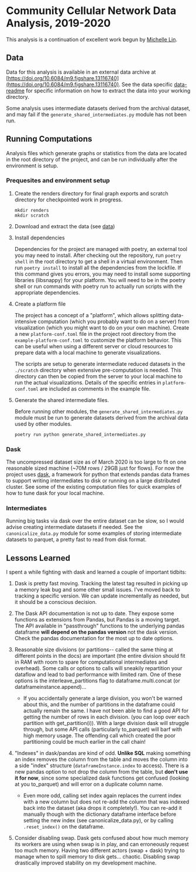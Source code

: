 # Community Cellular Network Data Analysis, 2019-2020

This analysis is a continuation of excellent work begun by [Michelle
Lin](https://github.com/IntOwl).

## Data

Data for this analysis is available in an external data archive at
[https://doi.org/10.6084/m9.figshare.13116740](https://doi.org/10.6084/m9.figshare.13116740).
See the data specific [data-readme](data/README.md) for specific information on
how to extract the data into your working directory.

Some analysis uses intermediate datasets derived from the archival dataset, and
may fail if the `generate_shared_intermediates.py` module has not been run.

## Running Computations

Analysis files which generate graphs or statistics from the data are located in
the root directory of the project, and can be run individually after the
environment is setup.

### Prequesites and environment setup

1. Create the renders directory for final graph exports and scratch directory
   for checkpointed work in progress.

   ```
   mkdir renders
   mkdir scratch
   ```

2. Download and extract the data (see [data](#data))

2. Install dependencies

   Dependencies for the project are managed with poetry, an external tool you
   may need to install. After checking out the repository, run `poetry shell` in
   the root directory to get a shell in a virtual environment. Then run `poetry
   install` to install all the dependencies from the lockfile. If this command
   gives you errors, you may need to install some supporting libraries
   (libsnappy) for your platform. You will need to be in the poetry shell or run
   commands with poetry run to actually run scripts with the appropriate
   dependencies.

3. Create a platform file

   The project has a concept of a "platform", which allows splitting
   data-intensive computation (which you probably want to do on a server) from
   visualization (which you might want to do on your own machine). Create a new
   `platform-conf.toml` file in the project root directory from the
   `example-platform-conf.toml` to customize the platform behavior. This can be
   useful when using a different server or cloud resources to prepare data with
   a local machine to generate visualizations.

    The scripts are setup to generate intermediate reduced datasets in the
   `./scratch` directory when extensive pre-computation is needed. This
   directory can then be copied from the server to your local machine to run the
   actual visualizations. Details of the specific entries in
   `platform-conf.toml` are included as comments in the example file.

4. Generate the shared intermediate files.

   Before running other modules, the `generate_shared_intermediates.py` module
   must be run to generate datasets derived from the archival data used by other
   modules.

   ```shell script
   poetry run python generate_shared_intermediates.py
   ```

### Dask
The uncompressed dataset size as of March 2020 is too large to fit on
one reasonable sized machine (~70M rows / 29GB just for flows). For
now the project uses [dask](https://docs.dask.org/en/latest/), a
framework for python that extends pandas data frames to support
writing intermediates to disk or running on a large distributed
cluster. See some of the existing computation files for quick examples
of how to tune dask for your local machine.

### Intermediates
Running big tasks via dask over the entire dataset can be slow, so I
would advise creating intermediate datasets if needed. See the
`canonicalize_data.py` module for some examples of storing
intermediate datasets to parquet, a pretty fast to read from disk
format.

## Lessons Learned

I spent a while fighting with dask and learned a couple of important
tidbits:

1. Dask is pretty fast moving. Tracking the latest tag resulted in
   picking up a memory leak bug and some other small issues. I've
   moved back to tracking a specific version. We can update
   incrementally as needed, but it should be a conscious decision.

2. The Dask API documentation is not up to date. They expose some
   functions as extensions from Pandas, but Pandas is a moving
   target. The API available in "passthrough" functions to the
   underlying pandas dataframe __will depend on the pandas version__
   not the dask version. Check the pandas documentation for the most
   up to date options.

3. Reasonable size divisions (or partitions-- called the same thing at
   different points in the docs) are important (the entire division
   should fit in RAM with room to spare for computational
   intermediates and overhead). Some calls or options to calls will
   sneakily repartition your dataflow and lead to bad performance with
   limited ram. One of these options is the interleave_partitions flag
   to dataframe.multi.concat (or dataframeinstance.append)...

   * If you accidentally generate a large division, you won't be
     warned about this, and the number of partitions in the dataframe
     could actually remain the same. I have not been able to find a
     good API for getting the number of rows in each division. (you
     can loop over each partition with get_partition(i)).  With a
     large division dask will struggle through, but some API calls
     (particularly to_parquet) will barf with high memory usage. The
     offending call which created the poor partitioning could be much
     earlier in the call chain!

4. "Indexes" in dask/pandas are kind of odd. __Unlike SQL__ making
   something an index removes the column from the table and moves the
   column into a side "index" structure (`dataframeInstance.index` to
   access). There is a new pandas option to not drop the column from
   the table, but __don't use it for now__, since some specialized
   dask functions get confused (looking at you to_parquet) and will
   error on a duplicate column name.

   * Even more odd, calling set index again replaces the current index
     with a new column but does not re-add the column that was indexed
     back into the dataset (aka drops it completely!). You can re-add
     it manually though with the dictionary dataframe interface before
     setting the new index (see canonicalize_data.py), or by calling
     `.reset_index()` on the dataframe.

5. Consider disabling swap. Dask gets confused about how much memory
   its workers are using when swap is in play, and can erroneously
   request too much memory. Having two different actors (swap + dask)
   trying to manage when to spill memory to disk gets... chaotic. Disabling swap
   drastically improved stability on my development machine.
